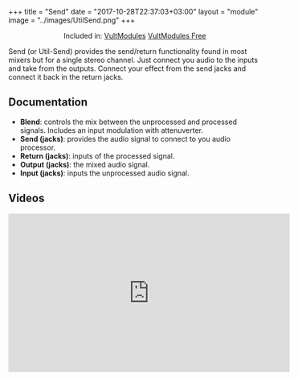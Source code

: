 +++
title = "Send"
date = "2017-10-28T22:37:03+03:00"
layout = "module"
image = "../images/UtilSend.png"
+++

<center>Included in: <a href="/premium/" class="btn btn-primary" role="button">VultModules</a> <a href="/free/" class="btn btn-primary" role="button">VultModules Free</a> </center>


Send (or Util-Send) provides the send/return functionality found in most mixers but for a single stereo channel. Just connect you audio to the inputs and take from the outputs. Connect your effect from the send jacks and connect it back in the return jacks.

## Documentation

- **Blend**: controls the mix between the unprocessed and processed signals. Includes an input modulation with attenuverter.
- **Send (jacks)**: provides the audio signal to connect to you audio processor.
- **Return (jacks)**: inputs of the processed signal.
- **Output (jacks)**: the mixed audio signal.
- **Input (jacks)**: inputs the unprocessed audio signal.

## Videos

<iframe width="560" height="315" src="https://www.youtube.com/embed/0I6dCp8XFl8" frameborder="0" allow="autoplay; encrypted-media" allowfullscreen></iframe>
